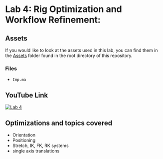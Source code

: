 ﻿# Lab 4: Rig Optimization and Workflow Refinement:

## Assets
If you would like to look at the assets used in this lab, you can find them in the [Assets](../Assets/) folder found in the root directory of this repository.

### Files
- `Imp.ma`

## YouTube Link
[![Lab 4](https://i9.ytimg.com/vi/kmDFzsQQuk8/mqdefault.jpg?sqp=CKye1a0G-oaymwEmCMACELQB8quKqQMa8AEB-AHUBoAC4AOKAgwIABABGGYgZihmMA8%3D&rs=AOn4CLBiWrRZx019cst3pEWNwiEsmSegbw&retry=4)](https://youtu.be/kmDFzsQQuk8)

## Optimizations and topics covered
- Orientation
- Positioning
- Stretch, IK, FK, RK systems
- single axis translations